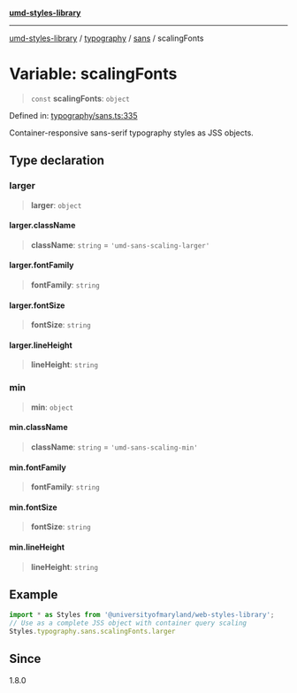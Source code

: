[**umd-styles-library**](../../../../README.md)

***

[umd-styles-library](../../../../modules.md) / [typography](../../../README.md) / [sans](../README.md) / scalingFonts

# Variable: scalingFonts

> `const` **scalingFonts**: `object`

Defined in: [typography/sans.ts:335](https://github.com/UMD-Digital/design-system/blob/ed6189804bf5f4c4fcbe5325b54aac33ac48d614/packages/styles/source/typography/sans.ts#L335)

Container-responsive sans-serif typography styles as JSS objects.

## Type declaration

### larger

> **larger**: `object`

#### larger.className

> **className**: `string` = `'umd-sans-scaling-larger'`

#### larger.fontFamily

> **fontFamily**: `string`

#### larger.fontSize

> **fontSize**: `string`

#### larger.lineHeight

> **lineHeight**: `string`

### min

> **min**: `object`

#### min.className

> **className**: `string` = `'umd-sans-scaling-min'`

#### min.fontFamily

> **fontFamily**: `string`

#### min.fontSize

> **fontSize**: `string`

#### min.lineHeight

> **lineHeight**: `string`

## Example

```typescript
import * as Styles from '@universityofmaryland/web-styles-library';
// Use as a complete JSS object with container query scaling
Styles.typography.sans.scalingFonts.larger
```

## Since

1.8.0

